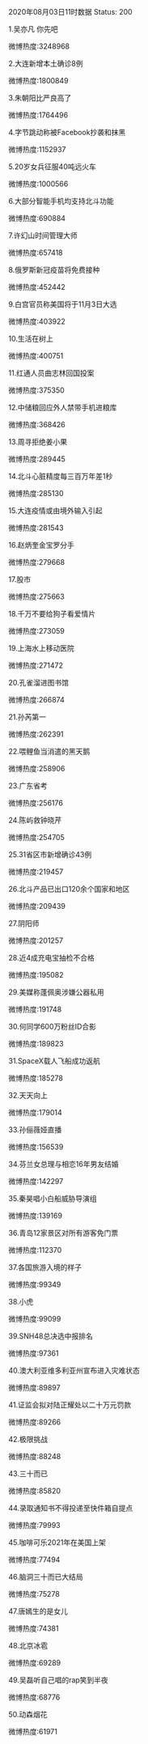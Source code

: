 2020年08月03日11时数据
Status: 200

1.吴亦凡 你先吧

微博热度:3248968

2.大连新增本土确诊8例

微博热度:1800849

3.朱朝阳比严良高了

微博热度:1764496

4.字节跳动称被Facebook抄袭和抹黑

微博热度:1152937

5.20岁女兵征服40吨远火车

微博热度:1000566

6.大部分智能手机均支持北斗功能

微博热度:690884

7.许幻山时间管理大师

微博热度:657418

8.俄罗斯新冠疫苗将免费接种

微博热度:452442

9.白宫官员称美国将于11月3日大选

微博热度:403922

10.生活在树上

微博热度:400751

11.红通人员曲志林回国投案

微博热度:375350

12.中储粮回应外人禁带手机进粮库

微博热度:368426

13.周寻拒绝姜小果

微博热度:289445

14.北斗心脏精度每三百万年差1秒

微博热度:285130

15.大连疫情或由境外输入引起

微博热度:281543

16.赵炳奎金宝罗分手

微博热度:279668

17.股市

微博热度:275663

18.千万不要给狗子看爱情片

微博热度:273059

19.上海水上移动医院

微博热度:271472

20.孔雀溜进图书馆

微博热度:266874

21.孙芮第一

微博热度:262391

22.喂鲤鱼当消遣的黑天鹅

微博热度:258906

23.广东省考

微博热度:256176

24.陈屿救钟晓芹

微博热度:254705

25.31省区市新增确诊43例

微博热度:219457

26.北斗产品已出口120余个国家和地区

微博热度:209439

27.阴阳师

微博热度:201257

28.近4成充电宝抽检不合格

微博热度:195082

29.美媒称蓬佩奥涉嫌公器私用

微博热度:191748

30.何同学600万粉丝ID合影

微博热度:189823

31.SpaceX载人飞船成功返航

微博热度:185278

32.天天向上

微博热度:179014

33.孙俪薇娅直播

微博热度:156539

34.芬兰女总理与相恋16年男友结婚

微博热度:142297

35.秦昊唱小白船威胁导演组

微博热度:139169

36.青岛12家景区对所有游客免门票

微博热度:112370

37.各国旅游入境的样子

微博热度:99349

38.小虎

微博热度:99099

39.SNH48总决选中报排名

微博热度:97361

40.澳大利亚维多利亚州宣布进入灾难状态

微博热度:89897

41.证监会拟对陆正耀处以二十万元罚款

微博热度:89266

42.极限挑战

微博热度:88248

43.三十而已

微博热度:85820

44.录取通知书不得投递至快件箱自提点

微博热度:79993

45.咖啡可乐2021年在美国上架

微博热度:77494

46.脑洞三十而已大结局

微博热度:75278

47.唐嫣生的是女儿

微博热度:74381

48.北京冰雹

微博热度:69289

49.吴磊听自己唱的rap笑到半夜

微博热度:68776

50.动森烟花

微博热度:61971

